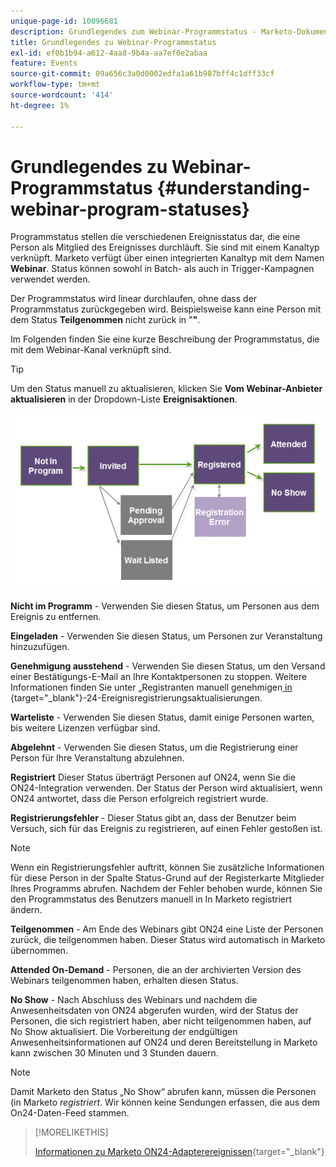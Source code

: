 ```yaml
---
unique-page-id: 10096681
description: Grundlegendes zum Webinar-Programmstatus - Marketo-Dokumente - Produktdokumentation
title: Grundlegendes zu Webinar-Programmstatus
exl-id: ef0b1b94-a612-4aa8-9b4a-aa7ef0e2abaa
feature: Events
source-git-commit: 09a656c3a0d0002edfa1a61b987bff4c1dff33cf
workflow-type: tm+mt
source-wordcount: '414'
ht-degree: 1%

---
```


# Grundlegendes zu Webinar-Programmstatus {#understanding-webinar-program-statuses}

Programmstatus stellen die verschiedenen Ereignisstatus dar, die eine Person als Mitglied des Ereignisses durchläuft. Sie sind mit einem Kanaltyp verknüpft. Marketo verfügt über einen integrierten Kanaltyp mit dem Namen **Webinar**. Status können sowohl in Batch- als auch in Trigger-Kampagnen verwendet werden.

Der Programmstatus wird linear durchlaufen, ohne dass der Programmstatus zurückgegeben wird. Beispielsweise kann eine Person mit dem Status **Teilgenommen** nicht zurück in &quot;**&quot;**.

Im Folgenden finden Sie eine kurze Beschreibung der Programmstatus, die mit dem Webinar-Kanal verknüpft sind.

>[!TIP]
>
>Um den Status manuell zu aktualisieren, klicken Sie **Vom Webinar-Anbieter aktualisieren** in der Dropdown-Liste **Ereignisaktionen**.

![](assets/image2015-12-17-13-3a52-3a39.png)

**Nicht im Programm** - Verwenden Sie diesen Status, um Personen aus dem Ereignis zu entfernen.

**Eingeladen** - Verwenden Sie diesen Status, um Personen zur Veranstaltung hinzuzufügen.

**Genehmigung ausstehend** - Verwenden Sie diesen Status, um den Versand einer Bestätigungs-E-Mail an Ihre Kontaktpersonen zu stoppen. Weitere Informationen finden Sie unter „Registranten manuell genehmigen[ in ](/help/marketo/product-docs/demand-generation/events/create-an-event/create-an-event-with-the-marketo-on24-adapter/on24-event-registration-updates.md){target="_blank"}-24-Ereignisregistrierungsaktualisierungen.

**Warteliste** - Verwenden Sie diesen Status, damit einige Personen warten, bis weitere Lizenzen verfügbar sind.

**Abgelehnt** - Verwenden Sie diesen Status, um die Registrierung einer Person für Ihre Veranstaltung abzulehnen.

**Registriert** Dieser Status überträgt Personen auf ON24, wenn Sie die ON24-Integration verwenden. Der Status der Person wird aktualisiert, wenn ON24 antwortet, dass die Person erfolgreich registriert wurde.

**Registrierungsfehler** - Dieser Status gibt an, dass der Benutzer beim Versuch, sich für das Ereignis zu registrieren, auf einen Fehler gestoßen ist.

>[!NOTE]
>
>Wenn ein Registrierungsfehler auftritt, können Sie zusätzliche Informationen für diese Person in der Spalte Status-Grund auf der Registerkarte Mitglieder Ihres Programms abrufen. Nachdem der Fehler behoben wurde, können Sie den Programmstatus des Benutzers manuell in In Marketo registriert ändern.

**Teilgenommen** - Am Ende des Webinars gibt ON24 eine Liste der Personen zurück, die teilgenommen haben. Dieser Status wird automatisch in Marketo übernommen.

**Attended On-Demand** - Personen, die an der archivierten Version des Webinars teilgenommen haben, erhalten diesen Status.

**No Show** - Nach Abschluss des Webinars und nachdem die Anwesenheitsdaten von ON24 abgerufen wurden, wird der Status der Personen, die sich registriert haben, aber nicht teilgenommen haben, auf No Show aktualisiert. Die Vorbereitung der endgültigen Anwesenheitsinformationen auf ON24 und deren Bereitstellung in Marketo kann zwischen 30 Minuten und 3 Stunden dauern.

>[!NOTE]
>
>Damit Marketo den Status „No Show“ abrufen kann, müssen die Personen (in Marketo *registriert*. Wir können keine Sendungen erfassen, die aus dem On24-Daten-Feed stammen.

>[!MORELIKETHIS]
>
>[Informationen zu Marketo ON24-Adapterereignissen](/help/marketo/product-docs/demand-generation/events/create-an-event/create-an-event-with-the-marketo-on24-adapter/understanding-marketo-on24-adapter-events.md){target="_blank"}
